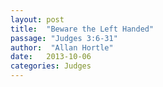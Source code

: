 ```yaml
---
layout: post
title:  "Beware the Left Handed"
passage: "Judges 3:6-31"
author:  "Allan Hortle"
date:   2013-10-06
categories: Judges
---
```


